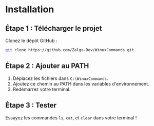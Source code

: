 
# Installation

## Étape 1 : Télécharger le projet
Clonez le dépôt GitHub :
```bash
git clone https://github.com/Zalgo-Dev/WinuxCommands.git
```

## Étape 2 : Ajouter au PATH
1. Déplacez les fichiers dans `C:\WinuxCommands`.
2. Ajoutez ce chemin au PATH dans les variables d'environnement.
3. Redémarrez votre terminal.

## Étape 3 : Tester
Essayez les commandes `ls`, `cat`, et `clear` dans votre terminal !
